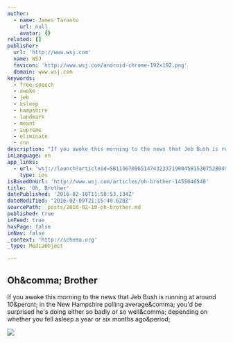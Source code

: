 ```yaml
---
author:
  - name: James Taranto
    url: null
    avatar: {}
related: []
publisher:
  url: 'http://www.wsj.com'
  name: WSJ
  favicon: 'http://www.wsj.com/android-chrome-192x192.png'
  domain: www.wsj.com
keywords:
  - free-speech
  - awoke
  - jeb
  - asleep
  - hampshire
  - landmark
  - meant
  - supreme
  - eliminate
  - cnn
description: "If you awoke this morning to the news that Jeb Bush is running at around 10% in the New Hampshire polling average, you'd be surprised he's doing either so badly or so well, depending on whether you fell asleep a year or six months ago."
inLanguage: en
app_links:
  - url: 'wsj://launch?articleid=SB11367896514743233719004581530752804909680&headline=%23BestoftheWeb%20Oh%2C%20Brother%3A%20Another%20political%20heir%20strikes%20false%20notes%20in%20New%20Hampshire%2C%20by%20@jamestaranto&weburl=http://www.wsj.com/articles/SB11367896514743233719004581530752804909680'
    type: ios
isBasedOnUrl: 'http://www.wsj.com/articles/oh-brother-1455046548'
title: 'Oh, Brother'
datePublished: '2016-02-10T11:58:53.134Z'
dateModified: '2016-02-09T21:15:40.628Z'
sourcePath: _posts/2016-02-10-oh-brother.md
published: true
inFeed: true
hasPage: false
inNav: false
_context: 'http://schema.org'
_type: MediaObject

---
```

<article style=""><h1>Oh&amp;comma; Brother</h1><p>If you awoke this morning to the news that Jeb Bush is running at around 10&amp;percnt; in the New Hampshire polling average&amp;comma; you'd be surprised he's doing either so badly or so well&amp;comma; depending on whether you fell asleep a year or six months ago&amp;period;</p><img src="http://si.wsj.net/public/resources/images/BN-MN354_botwt0_G_20160209124613.jpg" /></article>